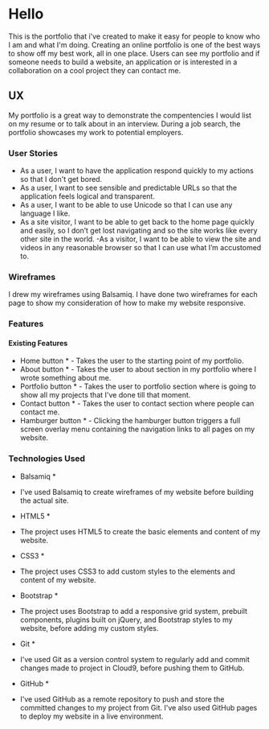 # Hello

 This is the portfolio  that  i've created  to make it easy for people to know who  I am and what I'm doing. Creating an online portfolio is one of the best ways to show off my best work, all in one place. Users can see my portfolio and if someone needs to build a website, an application or is interested in a collaboration on a cool project they can contact me.

## UX

My portfolio is a great way to demonstrate the compentencies I would list on my resume or to talk about in an interview. During a job search, the portfolio showcases my work to potential employers. 

### User Stories
- As a user, I want to have the application respond quickly to my actions so that I don't get bored. 
- As a user, I want to see sensible and predictable URLs so that the application feels logical and transparent. 
- As a user, I want to be able to use Unicode so that I can use any language I like.  
- As a site visitor, I want to be able to get back to the home page quickly and easily, so I don’t get lost navigating
and so the site works like every other site in the world.
-As a visitor, I want to be able to view the site and videos in any reasonable browser so that I can use what I’m
accustomed to. 


### Wireframes

I drew my wireframes using Balsamiq. I have done two wireframes for each page to show my consideration of how to make my website responsive.


### Features
#### Existing Features
* Home button * - Takes the user to the starting point of my portfolio.
* About button * - Takes the user to about section in my portfolio where I wrote something about me.
* Portfolio button * - Takes the user to portfolio section where is going to show all my projects that I've done till that moment.
* Contact button * - Takes the user to contact section where people  can contact me.
* Hamburger button * - Clicking the hamburger button triggers a full screen overlay menu containing the navigation links to all pages on my website.

### Technologies Used
* Balsamiq *
- I've used Balsamiq to create wireframes of my website before building the actual site.
* HTML5 *
- The project uses HTML5 to create the basic elements and content of my website.
* CSS3 *
- The project uses CSS3 to add custom styles to the elements and content of my website.
* Bootstrap *
- The project uses Bootstrap to add a responsive grid system, prebuilt components, plugins built on jQuery, and Bootstrap styles to my website, before adding my custom styles.
* Git *
- I've used Git as a version control system to regularly add and commit changes made to project in Cloud9, before pushing them to GitHub.
* GitHub *
- I've used GitHub as a remote repository to push and store the committed changes to my project from Git. I've also used GitHub pages to deploy my website in a live environment.
